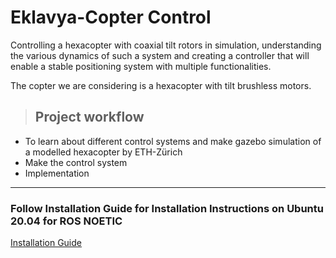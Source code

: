 # Eklavya-Copter Control


Controlling a hexacopter with coaxial tilt rotors in simulation, understanding the various dynamics of such a system and creating a controller that will enable a stable positioning system with multiple functionalities.

The copter we are considering is a hexacopter with tilt brushless motors. 

> ## Project workflow
- To learn about different control systems and make gazebo simulation of a modelled hexacopter by ETH-Zürich
- Make the control system
- Implementation
---
### Follow Installation Guide for Installation Instructions on Ubuntu 20.04 for ROS NOETIC

[Installation Guide](./Installations.md "Installation")
